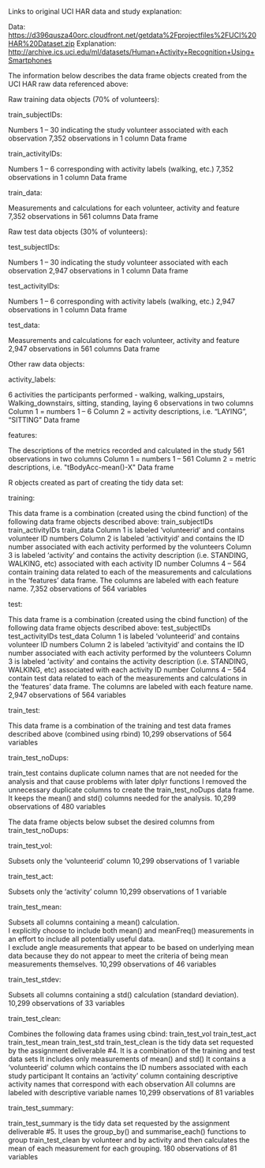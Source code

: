 Links to original UCI HAR data and study explanation:

Data:  https://d396qusza40orc.cloudfront.net/getdata%2Fprojectfiles%2FUCI%20HAR%20Dataset.zip
Explanation:  http://archive.ics.uci.edu/ml/datasets/Human+Activity+Recognition+Using+Smartphones


The information below describes the data frame objects created from the UCI HAR raw data referenced above:

Raw training data objects (70% of volunteers):

train_subjectIDs:

Numbers 1 – 30 indicating the study volunteer associated with each observation
7,352 observations in 1 column
Data frame


train_activityIDs:

Numbers 1 – 6 corresponding with activity labels (walking, etc.)
7,352 observations in 1 column
Data frame


train_data:

Measurements and calculations for each volunteer, activity and feature
7,352 observations in 561 columns
Data frame



Raw test data objects (30% of volunteers):


test_subjectIDs:

Numbers 1 – 30 indicating the study volunteer associated with each observation
2,947 observations in 1 column
Data frame


test_activityIDs:

Numbers 1 – 6 corresponding with activity labels (walking, etc.)
2,947 observations in 1 column
Data frame

  
test_data:

Measurements and calculations for each volunteer, activity and feature 
2,947 observations in 561 columns
Data frame



Other raw data objects:

activity_labels:

6 activities the participants performed - walking, walking_upstairs, Walking_downstairs, sitting, standing, laying
6 observations in two columns
Column 1 = numbers 1 – 6
Column 2 = activity descriptions, i.e. “LAYING”, “SITTING”
Data frame


features:

The descriptions of the metrics recorded and calculated in the study
561 observations in two columns
Column 1 = numbers 1 – 561
Column 2 = metric descriptions, i.e. "tBodyAcc-mean()-X"
Data frame


R objects created as part of creating the tidy data set:

training:

This data frame is a combination (created using the cbind function) of the following data frame objects described above:
train_subjectIDs
train_activityIDs
train_data
Column 1 is labeled ‘volunteerid’ and contains volunteer ID numbers
Column 2 is labeled ‘activityid’ and contains the ID number associated with each activity performed by the volunteers
Column 3 is labeled ‘activity’ and contains the activity description (i.e. STANDING, WALKING, etc) associated with each activity ID number
Columns 4 – 564 contain training data related to each of the measurements and calculations in the ‘features’ data frame.  The columns are labeled with each feature name.
7,352 observations of 564 variables


test:

This data frame is a combination (created using the cbind function) of the following data frame objects described above:
test_subjectIDs
test_activityIDs
test_data
Column 1 is labeled ‘volunteerid’ and contains volunteer ID numbers
Column 2 is labeled ‘activityid’ and contains the ID number associated with each activity performed by the volunteers
Column 3 is labeled ‘activity’ and contains the activity description (i.e. STANDING, WALKING, etc) associated with each activity ID number
Columns 4 – 564 contain test data related to each of the measurements and calculations in the ‘features’ data frame.  The columns are labeled with each feature name.
2,947 observations of 564 variables


train_test:

This data frame is a combination of the training and test data frames described above (combined using rbind)
10,299 observations of 564 variables


train_test_noDups:

train_test contains duplicate column names that are not needed for the analysis and that cause problems with later dplyr functions
I removed the unnecessary duplicate columns to create the train_test_noDups data frame.  It keeps the mean() and std() columns needed for the analysis.
10,299 observations of 480 variables



The data frame objects below subset the desired columns from train_test_noDups:

train_test_vol:

Subsets only the ‘volunteerid’ column
10,299 observations of 1 variable


train_test_act:

Subsets only the ‘activity’ column
10,299 observations of 1 variable


train_test_mean:

Subsets all columns containing a mean() calculation.  
I explicitly choose to include both mean() and meanFreq() measurements in an effort to include all potentially useful data.  
I exclude angle measurements that appear to be based on underlying mean data because they do not appear to meet the criteria of being mean measurements themselves.
10,299 observations of 46 variables


train_test_stdev:

Subsets all columns containing a std() calculation (standard deviation).
10,299 observations of 33 variables  


train_test_clean:

Combines the following data frames using cbind:
train_test_vol
train_test_act
train_test_mean
train_test_std
train_test_clean is the tidy data set requested by the assignment deliverable #4.
It is a combination of the training and test data sets
It includes only measurements of mean() and std()
It contains a ‘volunteerid’ column which contains the ID numbers associated with each study participant
It contains an ‘activity’ column containing descriptive activity names that correspond with each observation
All columns are labeled with descriptive variable names
10,299 observations of 81 variables


train_test_summary:

train_test_summary is the tidy data set requested by the assignment deliverable #5.
It uses the group_by() and summarise_each() functions to group train_test_clean by volunteer and by activity and then calculates the mean of each measurement for each grouping.
180 observations of 81 variables

